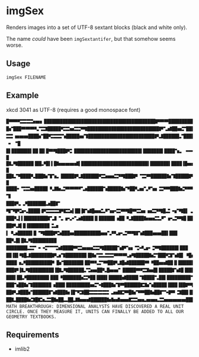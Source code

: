 imgSex
======
Renders images into a set of UTF-8 sextant blocks (black and white
only).

The name *could* have been `imgSextantifer`, but that somehow seems
worse.

Usage
-----

`imgSex FILENAME`

Example
-------

xkcd 3041 as UTF-8 (requires a good monospace font)
```
█🬎🬎🬥🬰🬰🬶🬹🬓██████████████████████████████████████████🬝🬎🬎████████████████
█🬔███🬎🬎🬎🬣🬡🬸█████🬥🬰🬹🬰🬙🬬███████████████████████████🬝🬟🬻██🬹🬒███████🬎🬆🬂🬊🬎██
🬰🬐🬹🬹🬹████🬔██🬥🬰🬰🬧█████🬹🬨█████████████████████████🬝🬷██████🬑████🬝🬀🬇🬃 🬇 🬁█
█▌███████▌██▐█▌█🬎🬬███🬝🬐█████████████████████████▌███████▌████🬧🬏🬇🬋🬅   █
█🬲🬬██████▐██🬘█▌▌█🬺🬹🬹🬹🬻▌█████████████████████████▌███████▌████▐█🬹🬹🬹🬻🬲 █
██🬲🬊████🬣███🬺🬨🬧🬏█████🬝🬷██████🬥🬶🬹🬳🬙🬬███🬝🬁🬰🬎██████🬺🬨█████🬝🬷██🬝🬬🬓█████🬕 █
████🬃🬡🬰🬹█████🬉🬷🬺🬯🬎🬎🬎🬆🬵██████🬧█████🬺🬊██🬣🬹🬟🬆🬹🬠🬙🬎███🬺🬙🬎🬎🬎🬂🬻███▐🬁█🬳🬎🬎🬎🬆  🬨
███🬝🬏🬘███████🬵██🬕 🬬🬊🬝🬶🬢████▌🬝🬰🬰🬰🬝🬴🬶▌██▐🬕🬻█🬹🬳🬘🬧🬚🬰🬎🬬█🬎🬰🬹🬦🬳🬙🬬█🬯🬇🬔🬬█▌🬞🬓🬹🬻█
███🬣▌▌█████████🬕🬷🬁🬏🬚🬖🬟🬻████▐▌██████🬦██🬉🬷████🬺🬹🬳🬮🬆🬦🬢🬙🬬█▐██🬹🬨█🬺🬑🬱🬆🬦█▌███
██🬝🬷▌█▐████████🬠🬵 ▌🬉🬵█████▌█🬁🬬███🬝🬶███🬹██████████🬹🬔🬘🬣🬚🬯🬎🬬🬕🬻███🬹🬹██▌███
██🬣█▌█🬲🬬█████████ ████████🬯🬒🬇🬇🬒🬂🬡🬻████🬎🬰🬹🬹🬳🬰🬬█████🬧🬝🬧🬓🬡🬍🬵🬃🬙🬬██████▌███
██▐█▌🬬█🬷████████🬝🬵🬨████████▐█🬺🬡🬮🬰🬰🬎🬎🬎🬵🬬█████🬺🬒███🬥🬕🬻█▌🬉█🬹🬰🬍🬷██████▌🬬██
████🬦🬘██████████🬄█🬔███████▌██🬎🬣🬒🬎██🬝🬷█🬻██████🬎🬉██🬹🬻██▐▌███████████🬦▐██
███🬝▐🬲🬬█████████▐█🬲🬬██████🬑🬶🬹██🬣█🬹🬹🬀█████🬎🬥🬸🬹█▌█████🬕🬻█▐█████████▌🬻🬔██
███▌██🬘████████▌███🬉███████🬳🬙██▐███▌█████🬻████▌🬨████🬟██▌█████████🬧█🬺🬨█
███🬧██🬺🬨███████🬦███▌█████████🬹🬒🬫███🬺🬨🬎██████🬴🬺🬧█████▐███▐██🬝🬬███🬕🬻██🬔█
██🬝🬷███🬔██████🬕🬻███🬺▐█🬊🬸██🬰🬰🬰🬰🬐🬵🬻🬴🬎█🬺🬊🬎██🬺██🬕🬈🬝🬄🬸██▌████▌█🬝🬄🬬███🬣███🬺🬨
██🬲████🬺🬸█🬴🬱🬰█🬺██🬭██🬷🬺🬹🬻██████🬺🬺🬻🬹🬹🬴🬰🬹🬱🬹🬹🬱🬰🬹🬹🬹🬹🬹███🬷█🬹███🬷🬺🬵🬻█🬹█🬻█🬴🬸█🬳
MATH BREAKTHROUGH: DIMENSIONAL ANALYSTS HAVE DISCOVERED A REAL UNIT
CIRCLE. ONCE THEY MEASURE IT, UNITS CAN FINALLY BE ADDED TO ALL OUR
GEOMETRY TEXTBOOKS.
```
Requirements
------------
- imlib2
